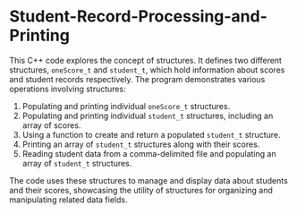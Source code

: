 # Student-Record-Processing-and-Printing

This C++ code explores the concept of structures. It defines two different structures, `oneScore_t` and `student_t`, which hold information about scores and student records respectively. The program demonstrates various operations involving structures:

1. Populating and printing individual `oneScore_t` structures.
2. Populating and printing individual `student_t` structures, including an array of scores.
3. Using a function to create and return a populated `student_t` structure.
4. Printing an array of `student_t` structures along with their scores.
5. Reading student data from a comma-delimited file and populating an array of `student_t` structures.

The code uses these structures to manage and display data about students and their scores, showcasing the utility of structures for organizing and manipulating related data fields.
